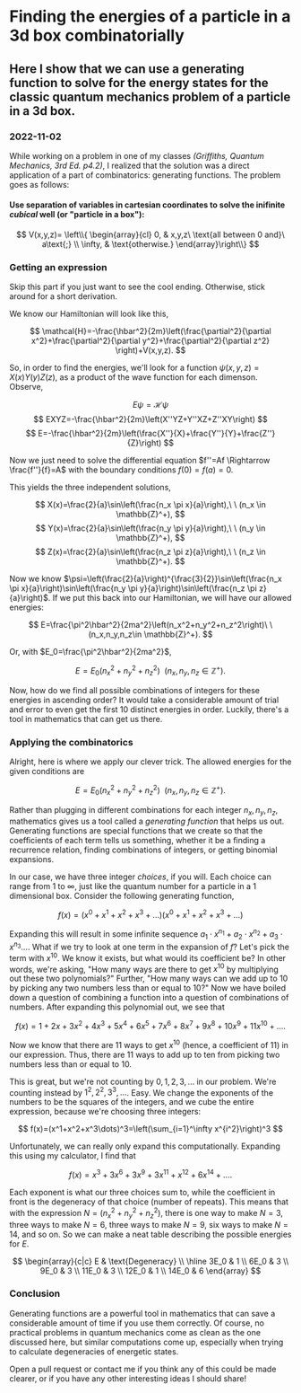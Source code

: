 # Finding the energies of a particle in a 3d box combinatorially
## Here I show that we can use a generating function to solve for the energy states for the classic quantum mechanics problem of a particle in a 3d box.
### 2022-11-02

While working on a problem in one of my classes *(Griffiths, Quantum Mechanics, 3rd Ed. p4.2)*, I realized that the solution was a direct application of a part of combinatorics: generating functions. The problem goes as follows:

#### Use separation of variables in cartesian coordinates to solve the inifinite *cubical* well (or "particle in a box"):

$$
V(x,y,z)=
\left\\{
\begin{array}{cl}
0, & x,y,z\ \text{all between 0 and}\ a\text{;} \\
\infty, & \text{otherwise.}
\end{array}\right\\}
$$

### Getting an expression

Skip this part if you just want to see the cool ending. Otherwise, stick around for a short derivation.

We know our Hamiltonian will look like this,

$$
\mathcal{H}=-\frac{\hbar^2}{2m}\left(\frac{\partial^2}{\partial x^2}+\frac{\partial^2}{\partial y^2}+\frac{\partial^2}{\partial z^2} \right)+V(x,y,z).
$$

So, in order to find the energies, we'll look for a function $\psi(x,y,z)=X(x)Y(y)Z(z)$, as a product of the wave function for each dimenson. Observe,

$$
E\psi=\mathcal{H}\psi
$$
$$
EXYZ=-\frac{\hbar^2}{2m}\left(X''YZ+Y''XZ+Z''XY\right)
$$
$$
E=-\frac{\hbar^2}{2m}\left(\frac{X''}{X}+\frac{Y''}{Y}+\frac{Z''}{Z}\right)
$$

Now we just need to solve the differential equation $f''=Af \Rightarrow \frac{f''}{f}=A$ with the boundary conditions $f(0)=f(a)=0$.

This yields the three independent solutions,

$$
X(x)=\frac{2}{a}\sin\left(\frac{n_x \pi x}{a}\right),\ \ (n_x \in \mathbb{Z}^+),
$$
$$
Y(x)=\frac{2}{a}\sin\left(\frac{n_y \pi y}{a}\right),\ \ (n_y \in \mathbb{Z}^+),
$$
$$
Z(x)=\frac{2}{a}\sin\left(\frac{n_z \pi z}{a}\right),\ \ (n_z \in \mathbb{Z}^+).
$$

Now we know $\psi=\left(\frac{2}{a}\right)^{\frac{3}{2}}\sin\left(\frac{n_x \pi x}{a}\right)\sin\left(\frac{n_y \pi y}{a}\right)\sin\left(\frac{n_z \pi z}{a}\right)$. If we put this back into our Hamiltonian, we will have our allowed energies:

$$
E=\frac{\pi^2\hbar^2}{2ma^2}\left(n_x^2+n_y^2+n_z^2\right)\ \ (n_x,n_y,n_z\in \mathbb{Z}^+).
$$

Or, with $E_0=\frac{\pi^2\hbar^2}{2ma^2}$,

$$
E=E_0\left(n_x^2+n_y^2+n_z^2\right)\ \ (n_x,n_y,n_z\in \mathbb{Z}^+).
$$

Now, how do we find all possible combinations of integers for these energies in ascending order? It would take a considerable amount of trial and error to even get the first 10 distinct energies in order. Luckily, there's a tool in mathematics that can get us there.

### Applying the combinatorics

Alright, here is where we apply our clever trick. The allowed energies for the given conditions are

$$
E=E_0\left(n_x^2+n_y^2+n_z^2\right)\ \ (n_x,n_y,n_z\in \mathbb{Z}^+).
$$

Rather than plugging in different combinations for each integer $n_x,n_y,n_z$, mathematics gives us a tool called a *generating function* that helps us out. Generating functions are special functions that we create so that the coefficients of each term tells us something, whether it be a finding a recurrence relation, finding combinations of integers, or getting binomial expansions.

In our case, we have three integer *choices*, if you will. Each choice can range from $1$ to $\infty$, just like the quantum number for a particle in a 1 dimensional box. Consider the following generating function,

$$
f(x)=(x^0+x^1+x^2+x^3+\dots)(x^0+x^1+x^2+x^3+\dots)
$$

Expanding this will result in some infinite sequence $a_1\cdot x^{n_1}+a_2\cdot x^{n_2}+a_3\cdot x^{n_3}\dots$. What if we try to look at one term in the expansion of $f$? Let's pick the term with $x^{10}$. We know it exists, but what would its coefficient be? In other words, we're asking, "How many ways are there to get $x^10$ by multiplying out these two polynomials?" Further, "How many ways can we add up to $10$ by picking any two numbers less than or equal to $10$?" Now we have boiled down a question of combining a function into a question of combinations of numbers. After expanding this polynomial out, we see that

$$
f(x)=1+2x+3x^2+4x^3+5x^4+6x^5+7x^6+8x^7+9x^8+10x^9+11x^10+\dots.
$$

Now we know that there are 11 ways to get $x^10$ (hence, a coefficient of $11$) in our expression. Thus, there are $11$ ways to add up to ten from picking two numbers less than or equal to $10$.

This is great, but we're not counting by $0,1,2,3,\dots$ in our problem. We're counting instead by $1^2,2^2,3^3,\dots$. Easy. We change the exponents of the numbers to be the squares of the integers, and we cube the entire expression, because we're choosing three integers:

$$
f(x)=(x^1+x^2+x^3\dots)^3=\left(\sum_{i=1}^\infty x^{i^2}\right)^3
$$

Unfortunately, we can really only expand this computationally. Expanding this using my calculator, I find that

$$
f(x)=x^3+3x^6+3x^9+3x^{11}+x^{12}+6x^{14}+\dots.
$$

Each exponent is what our three choices sum to, while the coefficient in front is the degeneracy of that choice (number of repeats). This means that with the expression $N=(n_x^2+n_y^2+n_z^2)$, there is one way to make $N=3$, three ways to make $N=6$, three ways to make $N=9$, six ways to make $N=14$, and so on. So we can make a neat table describing the possible energies for $E$.

$$
\begin{array}{c|c}
E & \text{Degeneracy} \\
\hline
3E_0 & 1 \\
6E_0 & 3 \\
9E_0 & 3 \\
11E_0 & 3 \\
12E_0 & 1 \\
14E_0 & 6
\end{array}
$$

### Conclusion

Generating functions are a powerful tool in mathematics that can save a considerable amount of time if you use them correctly. Of course, no practical problems in quantum mechanics come as clean as the one discussed here, but similar computations come up, especially when trying to calculate degeneracies of energetic states.


Open a pull request or contact me if you think any of this could be made clearer, or if you have any other interesting ideas I should share!
